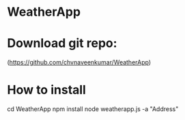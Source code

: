 # WeatherApp

# Download git repo:
(https://github.com/chvnaveenkumar/WeatherApp)

# How to install

cd WeatherApp
npm install
node weatherapp.js -a "Address"

